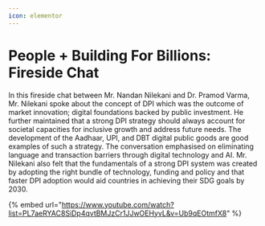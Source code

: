 ```yaml
---
icon: elementor
---
```


# People + Building For Billions: Fireside Chat

In this fireside chat between Mr. Nandan Nilekani and Dr. Pramod Varma, Mr. Nilekani spoke about the concept of DPI which was the outcome of market innovation; digital foundations backed by public investment. He further maintained that a strong DPI strategy should always account for societal capacities for inclusive growth and address future needs. The development of the Aadhaar, UPI, and DBT digital public goods are good examples of such a strategy. The conversation emphasised on eliminating language and transaction barriers through digital technology and AI. Mr. Nilekani also felt that the fundamentals of a strong DPI system was created by adopting the right bundle of technology, funding and policy and that faster DPI adoption would aid countries in achieving their SDG goals by 2030.



{% embed url="https://www.youtube.com/watch?list=PL7aeRYAC8SiDp4qvtBMJzCr1JJwOEHyvL&v=Ub9qEOtmfX8" %}
